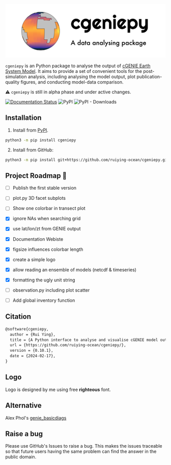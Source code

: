 <p align="center">
  <img src="logo.png"/>
</p>

`cgeniepy` is an Python package to analyse the output of [cGENIE Earth System Model](https://www.seao2.info/mymuffin.html). It aims to provide a set of convenient tools for the post-simulation analysis, including analysing the model output, plot publication-quality figures, and conducting model-data comparison.

⚠ `cgeniepy` is still in alpha phase and under active changes.

[![Documentation Status](https://readthedocs.org/projects/cgeniepy/badge/?version=latest)](https://cgeniepy.readthedocs.io/en/latest/?badge=latest)
![PyPI](https://img.shields.io/pypi/v/PACKAGE?label=pypi%20cgeniepy)
![PyPI - Downloads](https://img.shields.io/pypi/dm/cgeniepy)

## Installation

1. Install from [PyPI](https://pypi.org/project/cgeniepy/).

```bash
python3 -m pip install cgeniepy
```

2. Install from GitHub:

```bash
python3 -m pip install git+https://github.com/ruiying-ocean/cgeniepy.git@master
```


## Project Roadmap 🚩

- [ ] Publish the first stable version
- [ ] plot.py 3D facet subplots
- [ ] Show one colorbar in transect plot
- [X] ignore NAs when searching grid 
- [X] use lat/lon/zt from GENIE output
- [X] Documentation Webiste
- [X] figsize influences colorbar length
- [x] create a simple logo
- [X] allow reading an ensemble of models (netcdf & timeseries)
- [X] formatting the ugly unit string
- [ ] observation.py including plot scatter
- [ ] Add global inventory function


## Citation

```latex
@software{cgeniepy,
  author = {Rui Ying},
  title = {A Python interface to analyse and visualise cGENIE model output},
  url = {https://github.com/ruiying-ocean/cgeniepy/},
  version = {0.10.1},
  date = {2024-02-17},
}
```

## Logo

Logo is designed by me using free **righteous** font.

## Alternative
Alex Phol's [genie_basicdiags](https://github.com/alexpohl/genie_basicdiags/)

## Raise a bug

Please use GitHub's Issues to raise a bug. This makes the issues traceable so that future users having the same problem can find the answer in the public domain.

